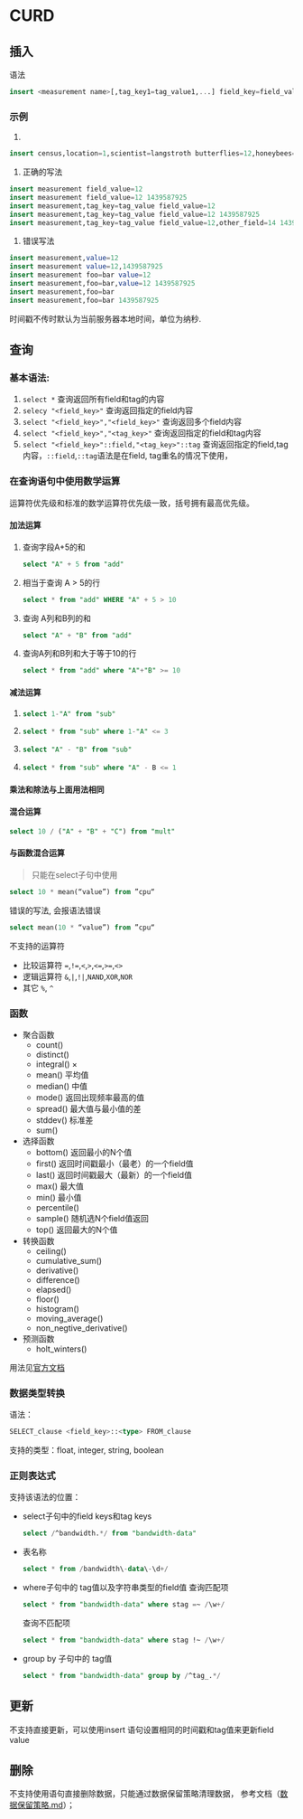 # CURD

## 插入

语法
```sql
insert <measurement name>[,tag_key1=tag_value1,...] field_key=field_value[,field_key2=field_value2,...] [timestamp]
```

### 示例
1.
```sql
insert census,location=1,scientist=langstroth butterflies=12,honeybees=23 1234567890000000000
```
1. 正确的写法
```sql
insert measurement field_value=12
insert measurement field_value=12 1439587925
insert measurement,tag_key=tag_value field_value=12
insert measurement,tag_key=tag_value field_value=12 1439587925
insert measurement,tag_key=tag_value field_value=12,other_field=14 1439587925
```
1. 错误写法
```sql
insert measurement,value=12
insert measurement value=12,1439587925
insert measurement foo=bar value=12
insert measurement,foo=bar,value=12 1439587925
insert measurement,foo=bar
insert measurement,foo=bar 1439587925
```

时间戳不传时默认为当前服务器本地时间，单位为纳秒.

## 查询

### 基本语法:
1. `select *`
    查询返回所有field和tag的内容
1. `selecy "<field_key>"`
    查询返回指定的field内容
1. `select "<field_key>","<field_key>"`
    查询返回多个field内容
1. `select "<field_key>","<tag_key>"`
    查询返回指定的field和tag内容
1. `select "<field_key>"::field,"<tag_key>"::tag`
    查询返回指定的field,tag内容，`::field`,`::tag`语法是在field, tag重名的情况下使用，

### 在查询语句中使用数学运算
运算符优先级和标准的数学运算符优先级一致，括号拥有最高优先级。
#### 加法运算
1. 查询字段A+5的和
    ```sql
    select "A" + 5 from "add"
    ```
1. 相当于查询 A > 5的行
    ```sql
    select * from "add" WHERE "A" + 5 > 10
    ```
1. 查询 A列和B列的和
    ```sql
    select "A" + "B" from "add"
    ```

1. 查询A列和B列和大于等于10的行
    ```sql
    select * from "add" where "A"+"B" >= 10
    ```
#### 减法运算
1.
    ```sql
    select 1-"A" from "sub"
    ```
1.
    ```sql
    select * from "sub" where 1-"A" <= 3
    ```
1.
    ```sql
    select "A" - "B" from "sub"
    ```
1.
    ```sql
    select * from "sub" where "A" - B <= 1
    ```
#### 乘法和除法与上面用法相同
#### 混合运算

```sql
select 10 / ("A" + "B" + "C") from "mult"
```

#### 与函数混合运算
> 只能在select子句中使用

```sql
select 10 * mean(“value”) from ”cpu“
```
错误的写法, 会报语法错误
```sql
select mean(10 * “value”) from ”cpu“
```

不支持的运算符

- 比较运算符
    `=`,`!=`,`<`,`>`,`<=`,`>=`,`<>`
- 逻辑运算符
    `&`,`|`,`!|`,`NAND`,`XOR`,`NOR`
- 其它
    `%`, `^`

### 函数

- 聚合函数
    - count()
    - distinct()
    - integral() ×
    - mean() 平均值
    - median() 中值
    - mode() 返回出现频率最高的值
    - spread() 最大值与最小值的差
    - stddev() 标准差
    - sum()
- 选择函数
    - bottom() 返回最小的N个值
    - first() 返回时间戳最小（最老）的一个field值
    - last() 返回时间戳最大（最新）的一个field值
    - max() 最大值
    - min() 最小值
    - percentile()
    - sample() 随机选N个field值返回
    - top() 返回最大的N个值
- 转换函数
    - ceiling()
    - cumulative_sum()
    - derivative()
    - difference()
    - elapsed()
    - floor()
    - histogram()
    - moving_average()
    - non_negtive_derivative()
- 预测函数
    - holt_winters()

用法见[官方文档](https://docs.influxdata.com/influxdb/v1.2/query_language/functions/)

### 数据类型转换
语法：
```sql
SELECT_clause <field_key>::<type> FROM_clause
```
支持的类型：float, integer, string, boolean

### 正则表达式
支持该语法的位置：
- select子句中的field keys和tag keys
    ```sql
    select /^bandwidth.*/ from "bandwidth-data"
    ```
- 表名称
    ```sql
    select * from /bandwidth\-data\-\d+/
    ```
- where子句中的 tag值以及字符串类型的field值
    查询匹配项
    ```sql
    select * from "bandwidth-data" where stag =~ /\w+/
    ```
    查询不匹配项
    ```sql
    select * from "bandwidth-data" where stag !~ /\w+/
    ```
- group by 子句中的 tag值
    ```sql
    select * from "bandwidth-data" group by /^tag_.*/
    ```

## 更新
不支持直接更新，可以使用insert 语句设置相同的时间戳和tag值来更新field value

## 删除
不支持使用语句直接删除数据，只能通过数据保留策略清理数据， 参考文档（[数据保留策略.md](?file=003-数据库/003-InfluxDB/002-基本操作/003-数据保留策略 "数据保留策略")）；